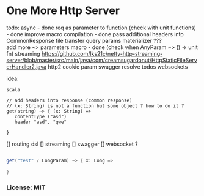 
# One More Http Server

todo:
 async - done
 req as parameter to function  (check with unit functions) - done 
 improve macro compilation - done 
 pass additional headers into CommonResponse
 file transfer
 query params materializer ???    
 add more ~> parameters macro - done (check when AnyParam ~> () => unit fn)
 streaming https://github.com/lks21c/netty-http-streaming-server/blob/master/src/main/java/com/creamsugardonut/HttpStaticFileServerHandler2.java
 http2
 cookie param
 swagger
 resolve todos
 websockets 

idea: 
```
scala 

// add headers into response (common response)
// (x: String) is not a function but some object ? how to do it ?
get(string) ~> { (x: String) => 
   contentType ("asd")
   header "asd", "qwe"
   
}
```
  


[] routing dsl
[] streaming 
[] swagger
[] websocket ? 


```scala

get("test" / LongParam) ~> { x: Long =>
  
}


```

### License: MIT


